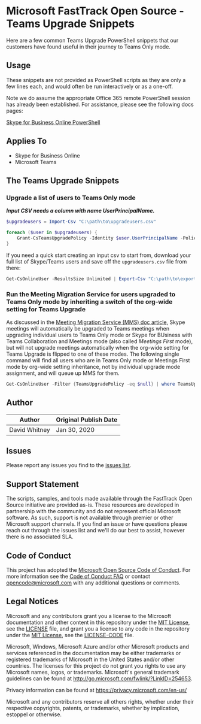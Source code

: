 # Microsoft FastTrack Open Source - Teams Upgrade Snippets

Here are a few common Teams Upgrade PowerShell snippets that our customers have found useful in their journey to Teams Only mode.

## Usage

These snippets are not provided as PowerShell scripts as they are only a few lines each, and would often be run interactively or as a one-off.

Note we do assume the appropriate Office 365 remote PowerShell session has already been established. For assistance, please see the following docs pages:

[Skype for Business Online PowerShell](https://docs.microsoft.com/en-us/office365/enterprise/powershell/manage-skype-for-business-online-with-office-365-powershell)

## Applies To

- Skype for Business Online
- Microsoft Teams

## The Teams Upgrade Snippets

### Upgrade a list of users to Teams Only mode

***Input CSV needs a column with name UserPrincipalName.***

```PowerShell
$upgradeusers = Import-Csv "C:\path\to\upgradeusers.csv"

foreach ($user in $upgradeusers) {
    Grant-CsTeamsUpgradePolicy -Identity $user.UserPrincipalName -PolicyName "UpgradeToTeams"
}
```

If you need a quick start creating an input csv to start from, download your full list of Skype/Teams users and save off the ```upgradeusers.csv``` file from there:
```PowerShell
Get-CsOnlineUser -ResultsSize Unlimited | Export-Csv "C:\path\to\exportusers.csv"
```

### Run the Meeting Migration Service for users upgraded to Teams Only mode by inheriting a switch of the org-wide setting for Teams Upgrade

As discussed in the [Meeting Migration Service (MMS) doc article](https://docs.microsoft.com/en-us/skypeforbusiness/audio-conferencing-in-office-365/setting-up-the-meeting-migration-service-mms), Skype meetings will automatically be upgraded to Teams meetings when upgrading individual users to Teams Only mode or Skype for BUsiness with Teams Collaboration and Meetings mode (also called *Meetings First* mode), but will not upgrade meetings automatically when the org-wide setting for Teams Upgrade is flipped to one of these modes. The following single command will find all users who are in Teams Only mode or Meetings First mode by org-wide setting inheritance, not by individual upgrade mode assignment, and will queue up MMS for them.

```PowerShell
Get-CsOnlineUser -Filter {TeamsUpgradePolicy -eq $null} | where TeamsUpgradeEffectiveMode -in "TeamsOnly","SfBWithTeamsCollabAndMeetings" | Start-CsExMeetingMigration -SourceMeetingType SfB -TargetMeetingType Teams
```

## Author

|Author|Original Publish Date
|----|--------------------------
|David Whitney|Jan 30, 2020|

## Issues

Please report any issues you find to the [issues list](/issues).

## Support Statement

The scripts, samples, and tools made available through the FastTrack Open Source initiative are provided as-is. These resources are developed in partnership with the community and do not represent official Microsoft software. As such, support is not available through premier or other Microsoft support channels. If you find an issue or have questions please reach out through the issues list and we'll do our best to assist, however there is no associated SLA.

## Code of Conduct

This project has adopted the [Microsoft Open Source Code of Conduct](https://opensource.microsoft.com/codeofconduct/).
For more information see the [Code of Conduct FAQ](https://opensource.microsoft.com/codeofconduct/faq/) or
contact [opencode@microsoft.com](mailto:opencode@microsoft.com) with any additional questions or comments.

## Legal Notices

Microsoft and any contributors grant you a license to the Microsoft documentation and other content in this repository under the [MIT License](https://opensource.org/licenses/MIT), see the [LICENSE](LICENSE) file, and grant you a license to any code in the repository under the [MIT License](https://opensource.org/licenses/MIT), see the [LICENSE-CODE](LICENSE-CODE) file.

Microsoft, Windows, Microsoft Azure and/or other Microsoft products and services referenced in the documentation may be either trademarks or registered trademarks of Microsoft in the United States and/or other countries. The licenses for this project do not grant you rights to use any Microsoft names, logos, or trademarks. Microsoft's general trademark guidelines can be found at http://go.microsoft.com/fwlink/?LinkID=254653.

Privacy information can be found at https://privacy.microsoft.com/en-us/

Microsoft and any contributors reserve all others rights, whether under their respective copyrights, patents,
or trademarks, whether by implication, estoppel or otherwise.
